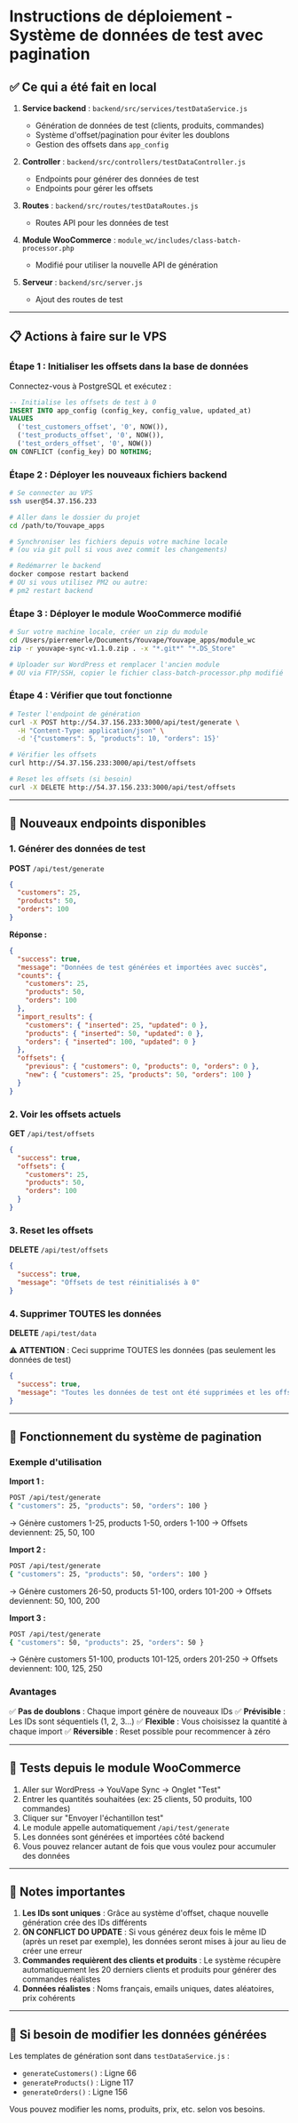 # Instructions de déploiement - Système de données de test avec pagination

## ✅ Ce qui a été fait en local

1. **Service backend** : `backend/src/services/testDataService.js`
   - Génération de données de test (clients, produits, commandes)
   - Système d'offset/pagination pour éviter les doublons
   - Gestion des offsets dans `app_config`

2. **Controller** : `backend/src/controllers/testDataController.js`
   - Endpoints pour générer des données de test
   - Endpoints pour gérer les offsets

3. **Routes** : `backend/src/routes/testDataRoutes.js`
   - Routes API pour les données de test

4. **Module WooCommerce** : `module_wc/includes/class-batch-processor.php`
   - Modifié pour utiliser la nouvelle API de génération

5. **Serveur** : `backend/src/server.js`
   - Ajout des routes de test

---

## 📋 Actions à faire sur le VPS

### Étape 1 : Initialiser les offsets dans la base de données

Connectez-vous à PostgreSQL et exécutez :

```sql
-- Initialise les offsets de test à 0
INSERT INTO app_config (config_key, config_value, updated_at)
VALUES
  ('test_customers_offset', '0', NOW()),
  ('test_products_offset', '0', NOW()),
  ('test_orders_offset', '0', NOW())
ON CONFLICT (config_key) DO NOTHING;
```

### Étape 2 : Déployer les nouveaux fichiers backend

```bash
# Se connecter au VPS
ssh user@54.37.156.233

# Aller dans le dossier du projet
cd /path/to/Youvape_apps

# Synchroniser les fichiers depuis votre machine locale
# (ou via git pull si vous avez commit les changements)

# Redémarrer le backend
docker compose restart backend
# OU si vous utilisez PM2 ou autre:
# pm2 restart backend
```

### Étape 3 : Déployer le module WooCommerce modifié

```bash
# Sur votre machine locale, créer un zip du module
cd /Users/pierremerle/Documents/Youvape/Youvape_apps/module_wc
zip -r youvape-sync-v1.1.0.zip . -x "*.git*" "*.DS_Store"

# Uploader sur WordPress et remplacer l'ancien module
# OU via FTP/SSH, copier le fichier class-batch-processor.php modifié
```

### Étape 4 : Vérifier que tout fonctionne

```bash
# Tester l'endpoint de génération
curl -X POST http://54.37.156.233:3000/api/test/generate \
  -H "Content-Type: application/json" \
  -d '{"customers": 5, "products": 10, "orders": 15}'

# Vérifier les offsets
curl http://54.37.156.233:3000/api/test/offsets

# Reset les offsets (si besoin)
curl -X DELETE http://54.37.156.233:3000/api/test/offsets
```

---

## 🎯 Nouveaux endpoints disponibles

### 1. Générer des données de test
**POST** `/api/test/generate`

```json
{
  "customers": 25,
  "products": 50,
  "orders": 100
}
```

**Réponse :**
```json
{
  "success": true,
  "message": "Données de test générées et importées avec succès",
  "counts": {
    "customers": 25,
    "products": 50,
    "orders": 100
  },
  "import_results": {
    "customers": { "inserted": 25, "updated": 0 },
    "products": { "inserted": 50, "updated": 0 },
    "orders": { "inserted": 100, "updated": 0 }
  },
  "offsets": {
    "previous": { "customers": 0, "products": 0, "orders": 0 },
    "new": { "customers": 25, "products": 50, "orders": 100 }
  }
}
```

### 2. Voir les offsets actuels
**GET** `/api/test/offsets`

```json
{
  "success": true,
  "offsets": {
    "customers": 25,
    "products": 50,
    "orders": 100
  }
}
```

### 3. Reset les offsets
**DELETE** `/api/test/offsets`

```json
{
  "success": true,
  "message": "Offsets de test réinitialisés à 0"
}
```

### 4. Supprimer TOUTES les données
**DELETE** `/api/test/data`

⚠️ **ATTENTION** : Ceci supprime TOUTES les données (pas seulement les données de test)

```json
{
  "success": true,
  "message": "Toutes les données de test ont été supprimées et les offsets réinitialisés"
}
```

---

## 🔄 Fonctionnement du système de pagination

### Exemple d'utilisation

**Import 1 :**
```bash
POST /api/test/generate
{ "customers": 25, "products": 50, "orders": 100 }
```
→ Génère customers 1-25, products 1-50, orders 1-100
→ Offsets deviennent: 25, 50, 100

**Import 2 :**
```bash
POST /api/test/generate
{ "customers": 25, "products": 50, "orders": 100 }
```
→ Génère customers 26-50, products 51-100, orders 101-200
→ Offsets deviennent: 50, 100, 200

**Import 3 :**
```bash
POST /api/test/generate
{ "customers": 50, "products": 25, "orders": 50 }
```
→ Génère customers 51-100, products 101-125, orders 201-250
→ Offsets deviennent: 100, 125, 250

### Avantages

✅ **Pas de doublons** : Chaque import génère de nouveaux IDs
✅ **Prévisible** : Les IDs sont séquentiels (1, 2, 3...)
✅ **Flexible** : Vous choisissez la quantité à chaque import
✅ **Réversible** : Reset possible pour recommencer à zéro

---

## 🧪 Tests depuis le module WooCommerce

1. Aller sur WordPress → YouVape Sync → Onglet "Test"
2. Entrer les quantités souhaitées (ex: 25 clients, 50 produits, 100 commandes)
3. Cliquer sur "Envoyer l'échantillon test"
4. Le module appelle automatiquement `/api/test/generate`
5. Les données sont générées et importées côté backend
6. Vous pouvez relancer autant de fois que vous voulez pour accumuler des données

---

## 📝 Notes importantes

1. **Les IDs sont uniques** : Grâce au système d'offset, chaque nouvelle génération crée des IDs différents
2. **ON CONFLICT DO UPDATE** : Si vous générez deux fois le même ID (après un reset par exemple), les données seront mises à jour au lieu de créer une erreur
3. **Commandes requièrent des clients et produits** : Le système récupère automatiquement les 20 derniers clients et produits pour générer des commandes réalistes
4. **Données réalistes** : Noms français, emails uniques, dates aléatoires, prix cohérents

---

## 🔧 Si besoin de modifier les données générées

Les templates de génération sont dans `testDataService.js` :
- `generateCustomers()` : Ligne 66
- `generateProducts()` : Ligne 117
- `generateOrders()` : Ligne 156

Vous pouvez modifier les noms, produits, prix, etc. selon vos besoins.
